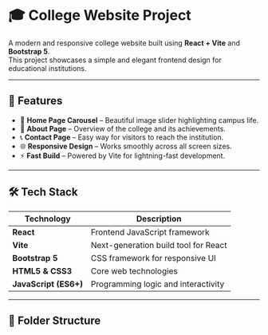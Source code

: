 # 🎓 College Website Project

A modern and responsive college website built using **React + Vite** and **Bootstrap 5**.  
This project showcases a simple and elegant frontend design for educational institutions.

---

## 🚀 Features

- 🏫 **Home Page Carousel** – Beautiful image slider highlighting campus life.  
- 📄 **About Page** – Overview of the college and its achievements.  
- 📞 **Contact Page** – Easy way for visitors to reach the institution.  
- 🌐 **Responsive Design** – Works smoothly across all screen sizes.  
- ⚡ **Fast Build** – Powered by Vite for lightning-fast development.  

---

## 🛠️ Tech Stack

| Technology | Description |
|-------------|-------------|
| **React** | Frontend JavaScript framework |
| **Vite** | Next-generation build tool for React |
| **Bootstrap 5** | CSS framework for responsive UI |
| **HTML5 & CSS3** | Core web technologies |
| **JavaScript (ES6+)** | Programming logic and interactivity |

---

## 🧩 Folder Structure

